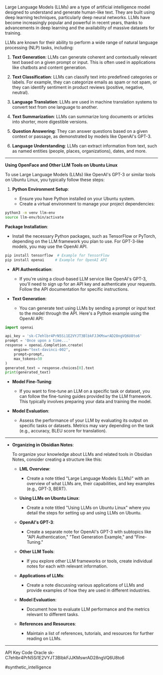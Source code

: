 
Large Language Models (LLMs) are a type of artificial intelligence model designed to understand and generate human-like text. They are built using deep learning techniques, particularly deep neural networks. LLMs have become increasingly popular and powerful in recent years, thanks to advancements in deep learning and the availability of massive datasets for training.

LLMs are known for their ability to perform a wide range of natural language processing (NLP) tasks, including:

1. **Text Generation**: LLMs can generate coherent and contextually relevant text based on a given prompt or input. This is often used in applications like chatbots and content generation.
    
2. **Text Classification**: LLMs can classify text into predefined categories or labels. For example, they can categorize emails as spam or not spam, or they can identify sentiment in product reviews (positive, negative, neutral).
    
3. **Language Translation**: LLMs are used in machine translation systems to convert text from one language to another.
    
4. **Text Summarization**: LLMs can summarize long documents or articles into shorter, more digestible versions.
    
5. **Question Answering**: They can answer questions based on a given context or passage, as demonstrated by models like OpenAI's GPT-3.
    
6. **Language Understanding**: LLMs can extract information from text, such as named entities (people, places, organizations), dates, and more.

---

**Using OpenFace and Other LLM Tools on Ubuntu Linux**

To use Large Language Models (LLMs) like OpenAI's GPT-3 or similar tools on Ubuntu Linux, you typically follow these steps:

1. **Python Environment Setup**:
    
    - Ensure you have Python installed on your Ubuntu system.
    - Create a virtual environment to manage your project dependencies:
```bash
python3 -m venv llm-env
source llm-env/bin/activate
```

**Package Installation**:

- Install the necessary Python packages, such as TensorFlow or PyTorch, depending on the LLM framework you plan to use. For GPT-3-like models, you may use the OpenAI API.
```bash
pip install tensorflow  # Example for TensorFlow
pip install openai     # Example for OpenAI API
```

- **API Authentication**:
    
    - If you're using a cloud-based LLM service like OpenAI's GPT-3, you'll need to sign up for an API key and authenticate your requests. Follow the API documentation for specific instructions.
- **Text Generation**:
    
    - You can generate text using LLMs by sending a prompt or input text to the model through the API. Here's a Python example using the OpenAI API:
```python
import openai

api_key = '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'
prompt = 'Once upon a time...'
response = openai.Completion.create(
    engine="text-davinci-002",
    prompt=prompt,
    max_tokens=50
)
generated_text = response.choices[0].text
print(generated_text)
```

- **Model Fine-Tuning**:
    
    - If you want to fine-tune an LLM on a specific task or dataset, you can follow the fine-tuning guides provided by the LLM framework. This typically involves preparing your data and training the model.
- **Model Evaluation**:
    
    - Assess the performance of your LLM by evaluating its output on specific tasks or datasets. Metrics may vary depending on the task (e.g., accuracy, BLEU score for translation).

---

- **Organizing in Obsidian Notes**:
    
    To organize your knowledge about LLMs and related tools in Obsidian Notes, consider creating a structure like this:
    
    - **LML Overview**:
        
        - Create a note titled "Large Language Models (LLMs)" with an overview of what LLMs are, their capabilities, and key examples (e.g., GPT-3, BERT).
    - **Using LLMs on Ubuntu Linux**:
        
        - Create a note titled "Using LLMs on Ubuntu Linux" where you detail the steps for setting up and using LLMs on Ubuntu.
    - **OpenAI's GPT-3**:
        
        - Create a separate note for OpenAI's GPT-3 with subtopics like "API Authentication," "Text Generation Example," and "Fine-Tuning."
    - **Other LLM Tools**:
        
        - If you explore other LLM frameworks or tools, create individual notes for each with relevant information.
    - **Applications of LLMs**:
        
        - Create a note discussing various applications of LLMs and provide examples of how they are used in different industries.
    - **Model Evaluation**:
        
        - Document how to evaluate LLM performance and the metrics relevant to different tasks.
    - **References and Resources**:
        
        - Maintain a list of references, tutorials, and resources for further reading on LLMs.

---

API Key
Code Oracle
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


#synthetic_intelligence 


